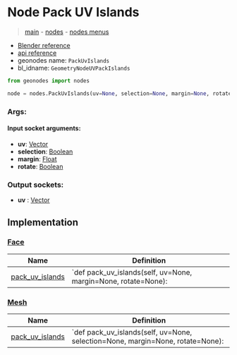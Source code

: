 # Node Pack UV Islands

> [main](../structure.md) - [nodes](nodes.md) - [nodes menus](nodes_menus.md)

- [Blender reference](https://docs.blender.org/manual/en/latest/modeling/geometry_nodes/uv/pack_uv_islands.html)
- [api reference](https://docs.blender.org/api/current/bpy.types.GeometryNodeUVPackIslands.html)
- geonodes name: `PackUvIslands`
- bl_idname: `GeometryNodeUVPackIslands`

```python
from geonodes import nodes

node = nodes.PackUvIslands(uv=None, selection=None, margin=None, rotate=None)
```

### Args:

#### Input socket arguments:

- **uv**: [Vector](Vector.md)
- **selection**: [Boolean](Boolean.md)
- **margin**: [Float](Float.md)
- **rotate**: [Boolean](Boolean.md)

### Output sockets:

- **uv** : [Vector](Vector.md)

## Implementation

### [Face](Face.md)

| Name | Definition |
|------|------------|
 | [pack_uv_islands](Face.md#pack_uv_islands) | `def pack_uv_islands(self, uv=None, margin=None, rotate=None): |

### [Mesh](Mesh.md)

| Name | Definition |
|------|------------|
 | [pack_uv_islands](Mesh.md#pack_uv_islands) | `def pack_uv_islands(self, uv=None, selection=None, margin=None, rotate=None): |

